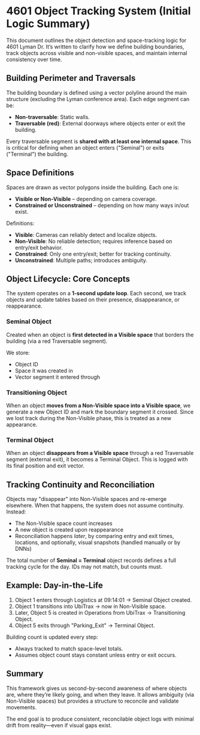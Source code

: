 # 4601 Object Tracking System (Initial Logic Summary)

This document outlines the object detection and space-tracking logic for 4601 Lyman Dr. It’s written to clarify how we define building boundaries, track objects across visible and non-visible spaces, and maintain internal consistency over time.

## Building Perimeter and Traversals

The building boundary is defined using a vector polyline around the main structure (excluding the Lyman conference area). Each edge segment can be:

- **Non-traversable**: Static walls.
- **Traversable (red)**: External doorways where objects enter or exit the building.

Every traversable segment is **shared with at least one internal space**. This is critical for defining when an object enters ("Seminal") or exits ("Terminal") the building.

## Space Definitions

Spaces are drawn as vector polygons inside the building. Each one is:

- **Visible or Non-Visible** – depending on camera coverage.
- **Constrained or Unconstrained** – depending on how many ways in/out exist.

Definitions:
- **Visible**: Cameras can reliably detect and localize objects.
- **Non-Visible**: No reliable detection; requires inference based on entry/exit behavior.
- **Constrained**: Only one entry/exit; better for tracking continuity.
- **Unconstrained**: Multiple paths; introduces ambiguity.

## Object Lifecycle: Core Concepts

The system operates on a **1-second update loop**. Each second, we track objects and update tables based on their presence, disappearance, or reappearance.

### Seminal Object
Created when an object is **first detected in a Visible space** that borders the building (via a red Traversable segment).

We store:
- Object ID
- Space it was created in
- Vector segment it entered through

### Transitioning Object
When an object **moves from a Non-Visible space into a Visible space**, we generate a new Object ID and mark the boundary segment it crossed. Since we lost track during the Non-Visible phase, this is treated as a new appearance.

### Terminal Object
When an object **disappears from a Visible space** through a red Traversable segment (external exit), it becomes a Terminal Object. This is logged with its final position and exit vector.

## Tracking Continuity and Reconciliation

Objects may "disappear" into Non-Visible spaces and re-emerge elsewhere. When that happens, the system does not assume continuity. Instead:

- The Non-Visible space count increases
- A new object is created upon reappearance
- Reconciliation happens *later*, by comparing entry and exit times, locations, and optionally, visual snapshots (handled manually or by DNNs)

The total number of **Seminal = Terminal** object records defines a full tracking cycle for the day. IDs may not match, but counts must.

## Example: Day-in-the-Life

1. Object 1 enters through Logistics at 09:14:01 → Seminal Object created.
2. Object 1 transitions into UbiTrax → now in Non-Visible space.
3. Later, Object 5 is created in Operations from UbiTrax → Transitioning Object.
4. Object 5 exits through "Parking_Exit" → Terminal Object.

Building count is updated every step:
- Always tracked to match space-level totals.
- Assumes object count stays constant unless entry or exit occurs.

## Summary

This framework gives us second-by-second awareness of where objects are, where they’re likely going, and when they leave. It allows ambiguity (via Non-Visible spaces) but provides a structure to reconcile and validate movements.

The end goal is to produce consistent, reconcilable object logs with minimal drift from reality—even if visual gaps exist.

